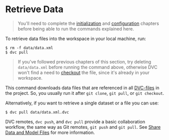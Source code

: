 # Retrieve Data

> You'll need to complete the [initialization](/doc/get-started/initialize) and
> [configuration](/doc/get-started/configure) chapters before being able to run
> the commands explained here.

To retrieve data files into the <abbr>workspace</abbr> in your local machine,
run:

```dvc
$ rm -f data/data.xml
$ dvc pull
```

> If you've followed previous chapters of this section, try deleting
> `data/data.xml` before running the command above, otherwise DVC won't find a
> need to [checkout](/doc/command-reference/checkout) the file, since it's
> already in your workspace.

This command downloads data files that are referenced in all
[DVC-files](/doc/user-guide/dvc-file-format) in the <abbr>project</abbr>. So,
you usually run it after `git clone`, `git pull`, or `git checkout`.

Alternatively, if you want to retrieve a single dataset or a file you can use:

```dvc
$ dvc pull data/data.xml.dvc
```

DVC remotes, `dvc push`, and `dvc pull` provide a basic collaboration workflow,
the same way as Git remotes, `git push` and `git pull`. See
[Share Data and Model Files](/doc/use-cases/share-data-and-model-files) for more
information.
